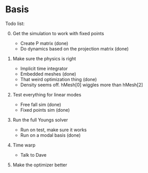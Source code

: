 # Basis

Todo list:

0. Get the simulation to work with fixed points
      - Create P matrix (done)
      - Do dynamics based on the projection matrix (done)


1. Make sure the physics is right
     - Implicit time integrator
     - Embedded meshes (done)
     - That weird optimization thing (done)
     - Density seems off. hMesh[0] wiggles more than hMesh[2]

3. Test everything for linear modes
    - Free fall sim (done)
    - Fixed points sim (done)

4. Run the full Youngs solver
    - Run on test, make sure it works
    - Run on a modal basis (done)

5. Time warp
    - Talk to Dave

6. Make the optimizer better
